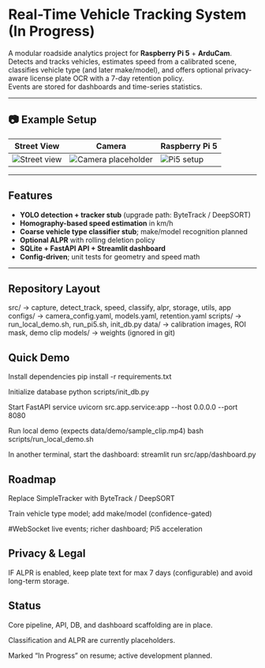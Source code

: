 # Real-Time Vehicle Tracking System (In Progress)

A modular roadside analytics project for **Raspberry Pi 5** + **ArduCam**.  
Detects and tracks vehicles, estimates speed from a calibrated scene, classifies vehicle type (and later make/model), and offers optional privacy-aware license plate OCR with a 7-day retention policy.  
Events are stored for dashboards and time-series statistics.

---

## 📷 Example Setup

| Street View | Camera | Raspberry Pi 5 |
|-------------|--------|----------------|
| ![Street view](https://github.com/user-attachments/assets/ff37e52f-da89-478d-9bde-f90f9941ab87) | ![Camera placeholder](https://github.com/user-attachments/assets/6d08bdfe-5148-44cd-b52b-36ef425a8678) | ![Pi5 setup](https://github.com/user-attachments/assets/8e94b32e-5664-4937-a104-27733ba844d5) |

---

## Features

- **YOLO detection + tracker stub** (upgrade path: ByteTrack / DeepSORT)
- **Homography-based speed estimation** in km/h
- **Coarse vehicle type classifier stub**; make/model recognition planned
- **Optional ALPR** with rolling deletion policy
- **SQLite + FastAPI API + Streamlit dashboard**
- **Config-driven**; unit tests for geometry and speed math

---

## Repository Layout
src/        → capture, detect_track, speed, classify, alpr, storage, utils, app
configs/    → camera_config.yaml, models.yaml, retention.yaml
scripts/    → run_local_demo.sh, run_pi5.sh, init_db.py
data/       → calibration images, ROI mask, demo clip
models/     → weights (ignored in git)


## Quick Demo
Install dependencies
pip install -r requirements.txt

Initialize database
python scripts/init_db.py

Start FastAPI service
uvicorn src.app.service:app --host 0.0.0.0 --port 8080

Run local demo (expects data/demo/sample_clip.mp4)
bash scripts/run_local_demo.sh

In another terminal, start the dashboard:
streamlit run src/app/dashboard.py

## Roadmap
Replace SimpleTracker with ByteTrack / DeepSORT

Train vehicle type model; add make/model (confidence-gated)

#WebSocket live events; richer dashboard; Pi5 acceleration

## Privacy & Legal

IF ALPR is enabled, keep plate text for max 7 days (configurable) and avoid long-term storage.

## Status
Core pipeline, API, DB, and dashboard scaffolding are in place.

Classification and ALPR are currently placeholders.

Marked “In Progress” on resume; active development planned.


